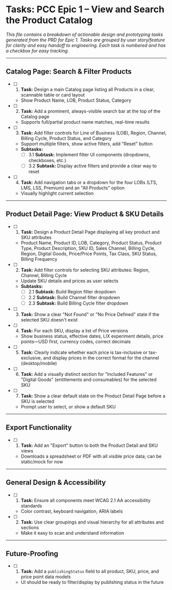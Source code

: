 # Tasks: PCC Epic 1 – View and Search the Product Catalog

_This file contains a breakdown of actionable design and prototyping tasks generated from the PRD for Epic 1. Tasks are grouped by user story/feature for clarity and easy handoff to engineering. Each task is numbered and has a checkbox for easy tracking._

---

## Catalog Page: Search & Filter Products

- [ ] 1. **Task:** Design a main Catalog page listing all Products in a clear, scannable table or card layout
    - Show Product Name, LOB, Product Status, Category
- [ ] 2. **Task:** Add a prominent, always-visible search bar at the top of the Catalog page
    - Supports full/partial product name matches, real-time results
- [ ] 3. **Task:** Add filter controls for Line of Business (LOB), Region, Channel, Billing Cycle, Product Status, and Category
    - Support multiple filters, show active filters, add "Reset" button
    - **Subtasks:**
        - [ ] 3.1 **Subtask:** Implement filter UI components (dropdowns, checkboxes, etc.)
        - [ ] 3.2 **Subtask:** Display active filters and provide a clear way to reset
- [ ] 4. **Task:** Add navigation tabs or a dropdown for the four LOBs (LTS, LMS, LSS, Premium) and an "All Products" option
    - Visually highlight current selection

---

## Product Detail Page: View Product & SKU Details

- [ ] 1. **Task:** Design a Product Detail Page displaying all key product and SKU attributes
    - Product Name, Product ID, LOB, Category, Product Status, Product Type, Product Description, SKU ID, Sales Channel, Billing Cycle, Region, Digital Goods, Price/Price Points, Tax Class, SKU Status, Billing Frequency
- [ ] 2. **Task:** Add filter controls for selecting SKU attributes: Region, Channel, Billing Cycle
    - Update SKU details and prices as user selects
    - **Subtasks:**
        - [ ] 2.1 **Subtask:** Build Region filter dropdown
        - [ ] 2.2 **Subtask:** Build Channel filter dropdown
        - [ ] 2.3 **Subtask:** Build Billing Cycle filter dropdown
- [ ] 3. **Task:** Show a clear "Not Found" or "No Price Defined" state if the selected SKU doesn't exist
- [ ] 4. **Task:** For each SKU, display a list of Price versions
    - Show business status, effective dates, LIX experiment details, price points—USD first, currency codes, correct decimals
- [ ] 5. **Task:** Clearly indicate whether each price is tax-inclusive or tax-exclusive, and display prices in the correct format for the channel (desktop/mobile)
- [ ] 6. **Task:** Add a visually distinct section for "Included Features" or "Digital Goods" (entitlements and consumables) for the selected SKU
- [ ] 7. **Task:** Show a clear default state on the Product Detail Page before a SKU is selected
    - Prompt user to select, or show a default SKU

---

## Export Functionality

- [ ] 1. **Task:** Add an "Export" button to both the Product Detail and SKU views
    - Downloads a spreadsheet or PDF with all visible price data; can be static/mock for now

---

## General Design & Accessibility

- [ ] 1. **Task:** Ensure all components meet WCAG 2.1 AA accessibility standards
    - Color contrast, keyboard navigation, ARIA labels
- [ ] 2. **Task:** Use clear groupings and visual hierarchy for all attributes and sections
    - Make it easy to scan and understand information

---

## Future-Proofing

- [ ] 1. **Task:** Add a `publishingStatus` field to all product, SKU, price, and price point data models
    - UI should be ready to filter/display by publishing status in the future 